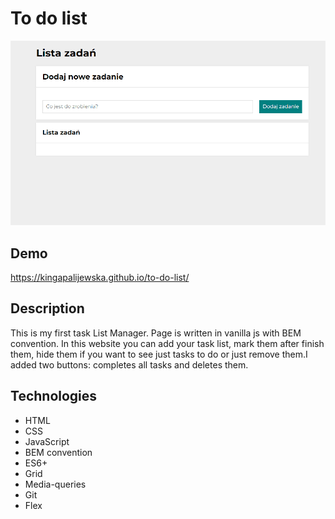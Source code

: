 # To do list
![List to do](image/Animation2.gif)
## Demo
https://kingapalijewska.github.io/to-do-list/
## Description
This is my first task List Manager. Page is written  in vanilla js with BEM convention. In this website you can add your task list, mark them after finish them, hide them if you want to see just tasks to do or just remove them.I added two buttons: completes all tasks and deletes them.
## Technologies
- HTML
- CSS 
- JavaScript
- BEM convention
- ES6+
- Grid
- Media-queries
- Git
- Flex
